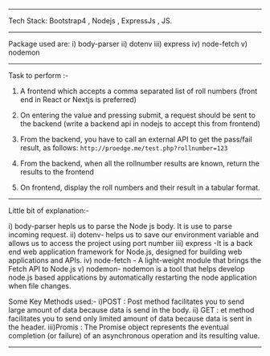  _______________________________________________________________________
 
 Tech Stack: Bootstrap4 , Nodejs , ExpressJs  , JS.
 _____________________________________________________________________________________________________________________________________________________
 
 Package used are: i) body-parser
                  ii) dotenv
                  iii) express
                  iv) node-fetch
                  v) nodemon
________________________________________________________________________________________________________________________________________________________                
Task to perform :- 
1. A frontend which accepts a comma separated list of roll numbers (front end in React or Nextjs is preferred)

2. On entering the value and pressing submit, a request should be sent to the backend (write a backend api in nodejs to accept this from frontend)

3. From the backend, you have to call an external API to get the pass/fail result, as follows:
`http://proedge.me/test.php?rollnumber=123 `
4. From the backend, when all the rollnumber results are known, return the results to the frontend

5. On frontend, display the roll numbers and their result in a tabular format.

______________________________________________________________________________________________________________________________________________________________

Little bit of explanation:-

i) body-parser hepls us to parse the Node js body. It is use to parse incoming request.
ii) dotenv- helps us to save our environment variable and allows us to access the project using port number
iii) express -It is a back end web application framework for Node.js, designed for building web applications and APIs.
iv) node-fetch - A light-weight module that brings the Fetch API to Node.js
v) nodemon- nodemon is a tool that helps develop node.js based applications by automatically restarting the node application when file changes.

Some Key Methods used:-
 i)POST : Post method facilitates you to send large amount of data because data is send in the body.
 ii) GET : et method facilitates you to send only limited amount of data because data is sent in the header.
 iii)Promis : The Promise object represents the eventual completion (or failure) of an asynchronous operation and its resulting value.
________________________________________________________________________________________________________________________________________________




